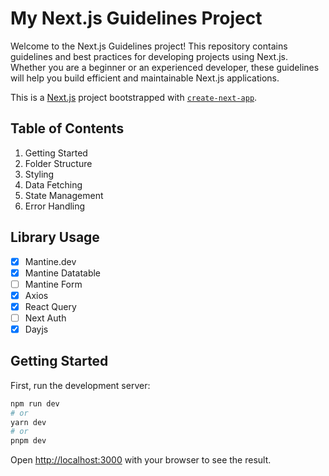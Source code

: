 # My Next.js Guidelines Project

Welcome to the Next.js Guidelines project! This repository contains guidelines and best practices for developing projects using Next.js. Whether you are a beginner or an experienced developer, these guidelines will help you build efficient and maintainable Next.js applications.

This is a [Next.js](https://nextjs.org/) project bootstrapped with [`create-next-app`](https://github.com/vercel/next.js/tree/canary/packages/create-next-app).

## Table of Contents

1. Getting Started
2. Folder Structure
3. Styling
4. Data Fetching
5. State Management
6. Error Handling

## Library Usage

- [x] Mantine.dev
- [x] Mantine Datatable
- [ ] Mantine Form
- [x] Axios
- [x] React Query
- [ ] Next Auth
- [x] Dayjs

## Getting Started

First, run the development server:

```bash
npm run dev
# or
yarn dev
# or
pnpm dev
```

Open [http://localhost:3000](http://localhost:3000) with your browser to see the result.
